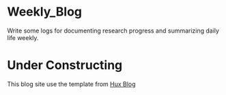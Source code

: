 # Weekly_Blog

Write some logs for documenting research progress and summarizing daily life weekly.

# Under Constructing
This blog site use the template from  [Hux Blog](https://github.com/Huxpro/huxpro.github.io)
